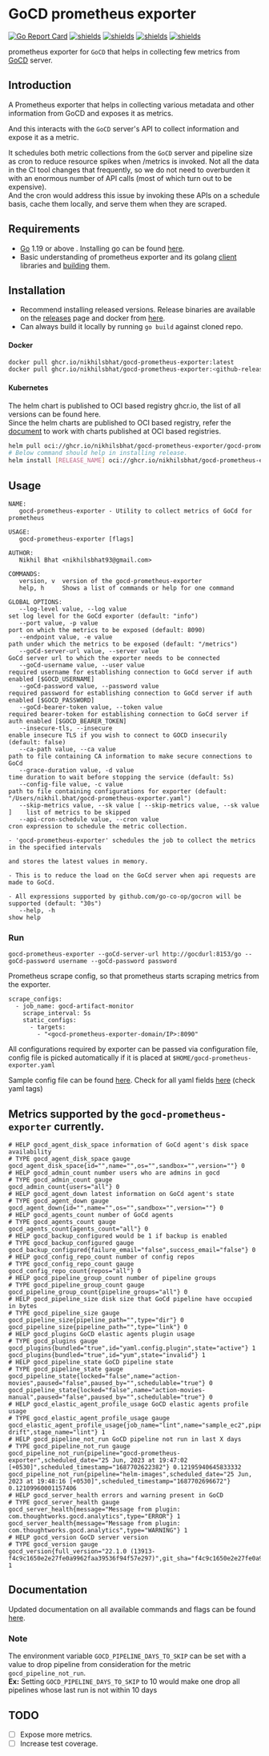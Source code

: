 # GoCD prometheus exporter


[![Go Report Card](https://goreportcard.com/badge/github.com/nikhilsbhat/gocd-prometheus-exporter)](https://goreportcard.com/report/github.com/nikhilsbhat/gocd-prometheus-exporter)
[![shields](https://img.shields.io/badge/license-MIT-blue)](https://github.com/nikhilsbhat/gocd-prometheus-exporter/blob/master/LICENSE)
[![shields](https://godoc.org/github.com/nikhilsbhat/gocd-prometheus-exporter?status.svg)](https://godoc.org/github.com/nikhilsbhat/gocd-prometheus-exporter)
[![shields](https://img.shields.io/github/v/tag/nikhilsbhat/gocd-prometheus-exporter.svg)](https://github.com/nikhilsbhat/gocd-prometheus-exporter/tags)
[![shields](https://img.shields.io/github/downloads/nikhilsbhat/gocd-prometheus-exporter/total.svg)](https://github.com/nikhilsbhat/gocd-prometheus-exporter/releases)


prometheus exporter for `GoCD` that helps in collecting few metrics from [GoCD](https://www.gocd.org/) server.

## Introduction

A Prometheus exporter that helps in collecting various metadata and other information from GoCD and exposes it as metrics.

And this interacts with the `GoCD` server's API to collect information and expose it as a metric.

It schedules both metric collections from the `GoCD` server and pipeline size as cron to reduce resource spikes when /metrics is invoked.
Not all the data in the CI tool changes that frequently, so we do not need to overburden it with an enormous number of API calls (most of which turn out to be expensive).</br>
And the cron would address this issue by invoking these APIs on a schedule basis, cache them locally, and serve them when they are scraped.

## Requirements

* [Go](https://golang.org/dl/) 1.19 or above . Installing go can be found [here](https://golang.org/doc/install).
* Basic understanding of prometheus exporter and its golang [client](https://github.com/prometheus/client_golang.git) libraries and [building](https://prometheus.io/docs/guides/go-application/) them.


## Installation

* Recommend installing released versions. Release binaries are available on the [releases](https://github.com/nikhilsbhat/gocd-prometheus-exporter/releases) page and docker from [here](https://hub.docker.com/repository/docker/basnik/gocd-prometheus-exporter).
* Can always build it locally by running `go build` against cloned repo.

#### Docker

```bash
docker pull ghcr.io/nikhilsbhat/gocd-prometheus-exporter:latest
docker pull ghcr.io/nikhilsbhat/gocd-prometheus-exporter:<github-release-tag>
```
#### Kubernetes

The helm chart is published to OCI based registry ghcr.io, the list of all versions can be found here.</br>
Since the helm charts are published to OCI based registry, refer the [document](https://helm.sh/docs/topics/registries/) to work with charts published at OCI based registries.

```bash
helm pull oci://ghcr.io/nikhilsbhat/gocd-prometheus-exporter/gocd-prometheus-exporter --version 0.1.2
# Below command should help in installing release.
helm install [RELEASE_NAME] oci://ghcr.io/nikhilsbhat/gocd-prometheus-exporter/gocd-prometheus-exporter --version 0.1.2
```

## Usage
```shell
NAME:
   gocd-prometheus-exporter - Utility to collect metrics of GoCd for prometheus

USAGE:
   gocd-prometheus-exporter [flags]

AUTHOR:
   Nikhil Bhat <nikhilsbhat93@gmail.com>

COMMANDS:
   version, v  version of the gocd-prometheus-exporter
   help, h     Shows a list of commands or help for one command

GLOBAL OPTIONS:
   --log-level value, --log value                                           set log level for the GoCd exporter (default: "info")
   --port value, -p value                                                   port on which the metrics to be exposed (default: 8090)
   --endpoint value, -e value                                               path under which the metrics to be exposed (default: "/metrics")
   --goCd-server-url value, --server value                                  GoCd server url to which the exporter needs to be connected
   --goCd-username value, --user value                                      required username for establishing connection to GoCd server if auth enabled [$GOCD_USERNAME]
   --goCd-password value, --password value                                  required password for establishing connection to GoCd server if auth enabled [$GOCD_PASSWORD]
   --goCd-bearer-token value, --token value                                 required bearer-token for establishing connection to GoCd server if auth enabled [$GOCD_BEARER_TOKEN]
   --insecure-tls, --insecure                                               enable insecure TLS if you wish to connect to GOCD insecurily (default: false)
   --ca-path value, --ca value                                              path to file containing CA information to make secure connections to GoCd
   --grace-duration value, -d value                                         time duration to wait before stopping the service (default: 5s)
   --config-file value, -c value                                            path to file containing configurations for exporter (default: "/Users/nikhil.bhat/gocd-prometheus-exporter.yaml")
   --skip-metrics value, --sk value [ --skip-metrics value, --sk value ]    list of metrics to be skipped
   --api-cron-schedule value, --cron value                                  cron expression to schedule the metric collection.
                                                                              - 'gocd-prometheus-exporter' schedules the job to collect the metrics in the specified intervals
                                                                                and stores the latest values in memory.
                                                                              - This is to reduce the load on the GoCd server when api requests are made to GoCd.
                                                                              - All expressions supported by github.com/go-co-op/gocron will be supported (default: "30s")
   --help, -h                                                               show help
```

### Run

```shell
gocd-prometheus-exporter --goCd-server-url http://gocdurl:8153/go --goCd-password username --goCd-password password
```

Prometheus scrape config, so that prometheus starts scraping metrics from the exporter.
```
scrape_configs:
  - job_name: gocd-artifact-monitor
    scrape_interval: 5s
    static_configs:
      - targets:
        - "<gocd-prometheus-exporter-domain/IP>:8090"
```
All configurations required by exporter can be passed via configuration file, config file is picked automatically if it is placed at `$HOME/gocd-prometheus-exporter.yaml`

Sample config file can be found [here](https://github.com/nikhilsbhat/gocd-prometheus-exporter/blob/master/gocd-prometheus-exporter.sample.yaml). Check for all yaml fields [here](https://github.com/nikhilsbhat/gocd-prometheus-exporter/blob/master/pkg/app/config.go#L15) (check yaml tags)

## Metrics supported by the `gocd-prometheus-exporter` currently.

```
# HELP gocd_agent_disk_space information of GoCd agent's disk space availability
# TYPE gocd_agent_disk_space gauge
gocd_agent_disk_space{id="",name="",os="",sandbox="",version=""} 0
# HELP gocd_admin_count number users who are admins in gocd
# TYPE gocd_admin_count gauge
gocd_admin_count{users="all"} 0
# HELP gocd_agent_down latest information on GoCd agent's state
# TYPE gocd_agent_down gauge
gocd_agent_down{id="",name="",os="",sandbox="",version=""} 0
# HELP gocd_agents_count number of GoCd agents
# TYPE gocd_agents_count gauge
gocd_agents_count{agents_count="all"} 0
# HELP gocd_backup_configured would be 1 if backup is enabled
# TYPE gocd_backup_configured gauge
gocd_backup_configured{failure_email="false",success_email="false"} 0
# HELP gocd_config_repo_count number of config repos
# TYPE gocd_config_repo_count gauge
gocd_config_repo_count{repos="all"} 0
# HELP gocd_pipeline_group_count number of pipeline groups
# TYPE gocd_pipeline_group_count gauge
gocd_pipeline_group_count{pipeline_groups="all"} 0
# HELP gocd_pipeline_size disk size that GoCd pipeline have occupied in bytes
# TYPE gocd_pipeline_size gauge
gocd_pipeline_size{pipeline_path="",type="dir"} 0
gocd_pipeline_size{pipeline_path="",type="link"} 0
# HELP gocd_plugins GoCD elastic agents plugin usage
# TYPE gocd_plugins gauge
gocd_plugins{bundled="true",id="yaml.config.plugin",state="active"} 1
gocd_plugins{bundled="true",id="yum",state="invalid"} 1
# HELP gocd_pipeline_state GoCD pipeline state
# TYPE gocd_pipeline_state gauge
gocd_pipeline_state{locked="false",name="action-movies",paused="false",paused_by="",schedulable="true"} 0
gocd_pipeline_state{locked="false",name="action-movies-manual",paused="false",paused_by="",schedulable="true"} 0
# HELP gocd_elastic_agent_profile_usage GoCD elastic agents profile usage
# TYPE gocd_elastic_agent_profile_usage gauge
gocd_elastic_agent_profile_usage{job_name="lint",name="sample_ec2",pipeline_config_origin="gocd",pipeline_name="helm-drift",stage_name="lint"} 1
# HELP gocd_pipeline_not_run GoCD pipeline not run in last X days
# TYPE gocd_pipeline_not_run gauge
gocd_pipeline_not_run{pipeline="gocd-prometheus-exporter",scheduled_date="25 Jun, 2023 at 19:47:02 [+0530]",scheduled_timestamp="1687702622382"} 0.12195940645833332
gocd_pipeline_not_run{pipeline="helm-images",scheduled_date="25 Jun, 2023 at 19:48:16 [+0530]",scheduled_timestamp="1687702696672"} 0.12109960001157406
# HELP gocd_server_health errors and warning present in GoCD
# TYPE gocd_server_health gauge
gocd_server_health{message="Message from plugin: com.thoughtworks.gocd.analytics",type="ERROR"} 1
gocd_server_health{message="Message from plugin: com.thoughtworks.gocd.analytics",type="WARNING"} 1
# HELP gocd_version GoCD server version
# TYPE gocd_version gauge
gocd_version{full_version="22.1.0 (13913-f4c9c1650e2e27fe0a9962faa39536f94f57e297)",git_sha="f4c9c1650e2e27fe0a9962faa39536f94f57e297",version="22.1.0"} 1
```

## Documentation

Updated documentation on all available commands and flags can be found [here](https://github.com/nikhilsbhat/gocd-prometheus-exporter/blob/master/docs/doc/gocd_prometheus_exporter.md).

### Note
The environment variable `GOCD_PIPELINE_DAYS_TO_SKIP` can be set with a value to drop pipeline from consideration for the metric `gocd_pipeline_not_run`.</br>
**Ex:** Setting `GOCD_PIPELINE_DAYS_TO_SKIP` to 10 would make one drop all pipelines whose last run is not within 10 days

## TODO
* [ ] Expose more metrics.
* [ ] Increase test coverage.